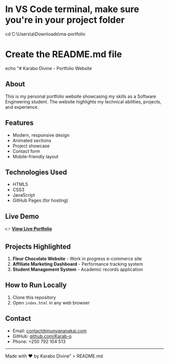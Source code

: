 # In VS Code terminal, make sure you're in your project folder
cd C:\Users\a\Downloads\ma-portfolio

# Create the README.md file
echo "# Karabo Divine - Portfolio Website

## About
This is my personal portfolio website showcasing my skills as a Software Engineering student. The website highlights my technical abilities, projects, and experience.

## Features
- Modern, responsive design
- Animated sections
- Project showcase
- Contact form
- Mobile-friendly layout

## Technologies Used
- HTML5
- CSS3
- JavaScript
- GitHub Pages (for hosting)

## Live Demo
👉 **[View Live Portfolio](https://karab-o.github.io/ma-portfolio)**

## Projects Highlighted
1. **Fleur Chocolate Website** - Work in progress e-commerce site
2. **Affiliate Marketing Dashboard** - Performance tracking system
3. **Student Management System** - Academic records application

## How to Run Locally
1. Clone this repository
2. Open `index.html` in any web browser

## Contact
- Email: contact@munyananakai.com
- GitHub: [github.com/Karab-o](https://github.com/Karab-o)
- Phone: +250 792 104 513

---

Made with ❤️ by Karabo Divine" > README.md